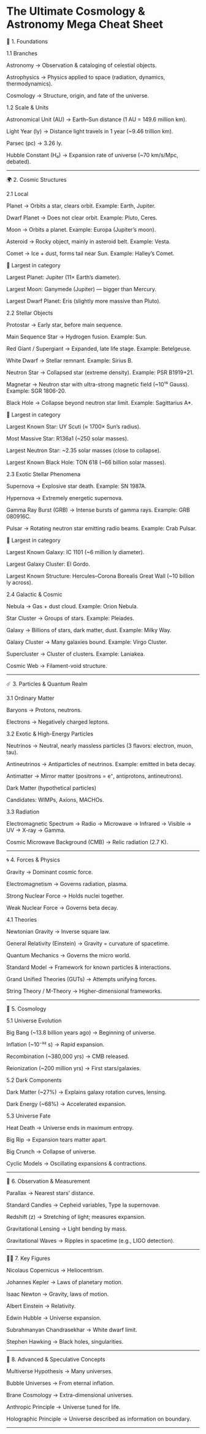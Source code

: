 # The Ultimate Cosmology & Astronomy Mega Cheat Sheet 



📖 1. Foundations

1.1 Branches

Astronomy → Observation & cataloging of celestial objects.

Astrophysics → Physics applied to space (radiation, dynamics, thermodynamics).

Cosmology → Structure, origin, and fate of the universe.


1.2 Scale & Units

Astronomical Unit (AU) → Earth–Sun distance (1 AU = 149.6 million km).

Light Year (ly) → Distance light travels in 1 year (~9.46 trillion km).

Parsec (pc) → 3.26 ly.

Hubble Constant (H₀) → Expansion rate of universe (~70 km/s/Mpc, debated).



---

🌍 2. Cosmic Structures

2.1 Local

Planet → Orbits a star, clears orbit. Example: Earth, Jupiter.

Dwarf Planet → Does not clear orbit. Example: Pluto, Ceres.

Moon → Orbits a planet. Example: Europa (Jupiter’s moon).

Asteroid → Rocky object, mainly in asteroid belt. Example: Vesta.

Comet → Ice + dust, forms tail near Sun. Example: Halley’s Comet.

🔹 Largest in category

Largest Planet: Jupiter (11× Earth’s diameter).

Largest Moon: Ganymede (Jupiter) — bigger than Mercury.

Largest Dwarf Planet: Eris (slightly more massive than Pluto).



2.2 Stellar Objects

Protostar → Early star, before main sequence.

Main Sequence Star → Hydrogen fusion. Example: Sun.

Red Giant / Supergiant → Expanded, late life stage. Example: Betelgeuse.

White Dwarf → Stellar remnant. Example: Sirius B.

Neutron Star → Collapsed star (extreme density). Example: PSR B1919+21.

Magnetar → Neutron star with ultra-strong magnetic field (~10¹⁵ Gauss). Example: SGR 1806-20.

Black Hole → Collapse beyond neutron star limit. Example: Sagittarius A*.


🔹 Largest in category

Largest Known Star: UY Scuti (≈ 1700× Sun’s radius).

Most Massive Star: R136a1 (~250 solar masses).

Largest Neutron Star: ~2.35 solar masses (close to collapse).

Largest Known Black Hole: TON 618 (~66 billion solar masses).


2.3 Exotic Stellar Phenomena

Supernova → Explosive star death. Example: SN 1987A.

Hypernova → Extremely energetic supernova.

Gamma Ray Burst (GRB) → Intense bursts of gamma rays. Example: GRB 080916C.

Pulsar → Rotating neutron star emitting radio beams. Example: Crab Pulsar.


🔹 Largest in category

Largest Known Galaxy: IC 1101 (~6 million ly diameter).

Largest Galaxy Cluster: El Gordo.

Largest Known Structure: Hercules–Corona Borealis Great Wall (~10 billion ly across).


2.4 Galactic & Cosmic

Nebula → Gas + dust cloud. Example: Orion Nebula.

Star Cluster → Groups of stars. Example: Pleiades.

Galaxy → Billions of stars, dark matter, dust. Example: Milky Way.

Galaxy Cluster → Many galaxies bound. Example: Virgo Cluster.

Supercluster → Cluster of clusters. Example: Laniakea.

Cosmic Web → Filament-void structure.



---

☄️ 3. Particles & Quantum Realm

3.1 Ordinary Matter

Baryons → Protons, neutrons.

Electrons → Negatively charged leptons.


3.2 Exotic & High-Energy Particles

Neutrinos → Neutral, nearly massless particles (3 flavors: electron, muon, tau).

Antineutrinos → Antiparticles of neutrinos. Example: emitted in beta decay.

Antimatter → Mirror matter (positrons = e⁺, antiprotons, antineutrons).

Dark Matter (hypothetical particles)

Candidates: WIMPs, Axions, MACHOs.



3.3 Radiation

Electromagnetic Spectrum → Radio → Microwave → Infrared → Visible → UV → X-ray → Gamma.

Cosmic Microwave Background (CMB) → Relic radiation (2.7 K).



---

🌀 4. Forces & Physics

Gravity → Dominant cosmic force.

Electromagnetism → Governs radiation, plasma.

Strong Nuclear Force → Holds nuclei together.

Weak Nuclear Force → Governs beta decay.


4.1 Theories

Newtonian Gravity → Inverse square law.

General Relativity (Einstein) → Gravity = curvature of spacetime.

Quantum Mechanics → Governs the micro world.

Standard Model → Framework for known particles & interactions.

Grand Unified Theories (GUTs) → Attempts unifying forces.

String Theory / M-Theory → Higher-dimensional frameworks.



---

🌌 5. Cosmology

5.1 Universe Evolution

Big Bang (~13.8 billion years ago) → Beginning of universe.

Inflation (~10⁻³² s) → Rapid expansion.

Recombination (~380,000 yrs) → CMB released.

Reionization (~200 million yrs) → First stars/galaxies.


5.2 Dark Components

Dark Matter (~27%) → Explains galaxy rotation curves, lensing.

Dark Energy (~68%) → Accelerated expansion.


5.3 Universe Fate

Heat Death → Universe ends in maximum entropy.

Big Rip → Expansion tears matter apart.

Big Crunch → Collapse of universe.

Cyclic Models → Oscillating expansions & contractions.



---

🔭 6. Observation & Measurement

Parallax → Nearest stars’ distance.

Standard Candles → Cepheid variables, Type Ia supernovae.

Redshift (z) → Stretching of light; measures expansion.

Gravitational Lensing → Light bending by mass.

Gravitational Waves → Ripples in spacetime (e.g., LIGO detection).



---

👨‍🔬 7. Key Figures

Nicolaus Copernicus → Heliocentrism.

Johannes Kepler → Laws of planetary motion.

Isaac Newton → Gravity, laws of motion.

Albert Einstein → Relativity.

Edwin Hubble → Universe expansion.

Subrahmanyan Chandrasekhar → White dwarf limit.

Stephen Hawking → Black holes, singularities.



---

🧩 8. Advanced & Speculative Concepts

Multiverse Hypothesis → Many universes.

Bubble Universes → From eternal inflation.

Brane Cosmology → Extra-dimensional universes.

Anthropic Principle → Universe tuned for life.

Holographic Principle → Universe described as information on boundary.



---

